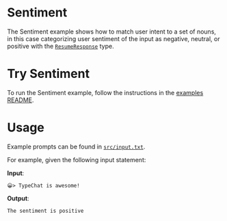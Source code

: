 # Sentiment

The Sentiment example shows how to match user intent to a set of nouns, in this case categorizing user sentiment of the input as negative, neutral, or positive with the [`ResumeResponse`](./src/sentimentSchema.ts) type.

# Try Sentiment
To run the Sentiment example, follow the instructions in the [examples README](../README.md#step-1-configure-your-development-environment).

# Usage
Example prompts can be found in [`src/input.txt`](./src/input.txt).

For example, given the following input statement:

**Input**:
```
😀> TypeChat is awesome!
```

**Output**:
```
The sentiment is positive
```